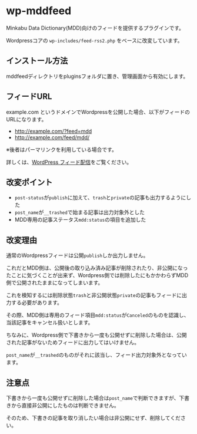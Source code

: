 # wp-mddfeed

Minkabu Data Dictionary(MDD)向けのフィードを提供するプラグインです。

Wordpressコアの `wp-includes/feed-rss2.php` をベースに改変しています。

## インストール方法

mddfeedディレクトリをpluginsフォルダに置き、管理画面から有効にします。

## フィードURL

example.com というドメインでWordpressを公開した場合、以下がフィードのURLになります。

* http://example.com/?feed=mdd
* http://example.com/feed/mdd/

※後者はパーマリンクを利用している場合です。

詳しくは、[WordPress フィード配信](http://wpdocs.osdn.jp/WordPress_%E3%83%95%E3%82%A3%E3%83%BC%E3%83%89%E9%85%8D%E4%BF%A1)をご覧ください。

## 改変ポイント

* `post-status`が`publish`に加えて、`trash`と`private`の記事も出力するようにした
* `post_name`が`__trashed`で始まる記事は出力対象外とした
* MDD専用の記事ステータス`mdd:status`の項目を追加した


## 改変理由

通常のWordpressフィードは公開`publish`しか出力しません。

これだとMDD側は、公開後の取り込み済み記事が削除されたり、非公開になったことに気づくことが出来ず、Wordpress側では削除したにもかかわらずMDD側で公開されたままになってしまいます。

これを検知するには削除状態`trash`と非公開状態`private`の記事もフィードに出力する必要があります。

その際、MDD側は専用のフィード項目`mdd:status`が`Canceled`のものを認識し、当該記事をキャンセル扱いとします。

ちなみに、Wordpress側で下書きから一度も公開せずに削除した場合は、公開された記事がないためフィードに出力してはいけません。

`post_name`が`__trashed`のものがそれに該当し、フィード出力対象外となっています。

## 注意点

下書きから一度も公開せずに削除した場合は`post_name`で判断できますが、下書きから直接非公開にしたものは判断できません。

そのため、下書きの記事を取り消したい場合は非公開にせず、削除してください。
